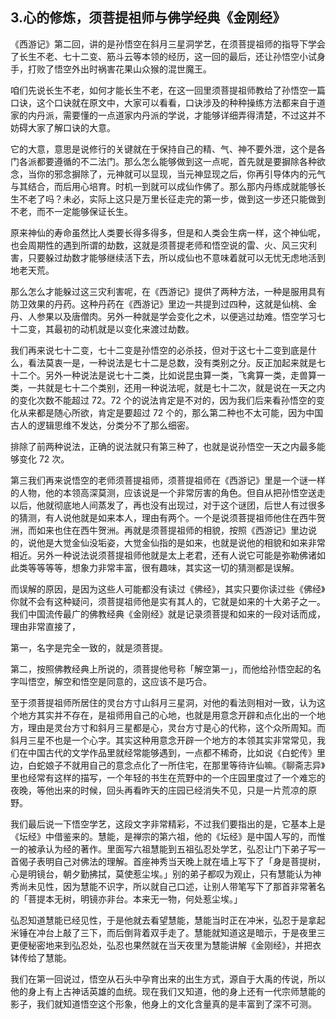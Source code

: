 ## 3.心的修炼，须菩提祖师与佛学经典《金刚经》
《西游记》第二回，讲的是孙悟空在斜月三星洞学艺，在须菩提祖师的指导下学会了长生不老、七十二变、筋斗云等本领的经历，这一回的最后，还让孙悟空小试身手，打败了悟空外出时祸害花果山众猴的混世魔王。


咱们先说长生不老，如何才能长生不老，在这一回里须菩提祖师教给了孙悟空一篇口诀，这个口诀就在原文中，大家可以看看，口诀涉及的种种操练方法都来自于道家的内丹派，需要懂的一点道家内丹派的学说，才能够详细弄得清楚，不过这并不妨碍大家了解口诀的大意。 


它的大意，意思是说修行的关键就在于保持自己的精、气、神不要外泄，这个是各门各派都要遵循的不二法门。那么怎么能够做到这一点呢，首先就是要摒除各种欲念，当你的邪念摒除了，元神就可以显现，当元神显现之后，你再引导体内的元气与其结合，而后用心培育。时机一到就可以成仙作佛了。那么那内丹练成就能够长生不老了吗？未必，实际上这只是万里长征走完的第一步，做到这一步还只能做到不老，而不一定能够保证长生。 


原来神仙的寿命虽然比人类要长得多得多，但是和人类会生病一样，这个神仙呢，也会周期性的遇到所谓的劫数，这就是须菩提老师和悟空说的雷、火、风三灾利害，只要躲过劫数才能够继续活下去，所以成仙也不意味着就可以无忧无虑地活到地老天荒。


那么怎么才能躲过这三灾利害呢，在《西游记》提供了两种方法，一种是服用具有防卫效果的丹药。这种丹药在《西游记》里边一共提到过四种，这就是仙桃、金丹、人参果以及唐僧肉。另外一种就是学会变化之术，以便逃过劫难。悟空学习七十二变，其最初的动机就是以变化来渡过劫数。


我们再来说七十二变，七十二变是孙悟空的必杀技，但对于这七十二变到底是什么，看法莫衷一是，一种说法是七十二是总数，没有类别之分。反正加起来就是七十二个。另外一种说法是说七十二类，比如说昆虫算一类，飞禽算一类，走兽算一类，一共就是七十二个类别，还用一种说法呢，就是七十二次，就是说在一天之内的变化次数不能超过 72。72 个的说法肯定是不对的，因为我们后来看孙悟空的变化从来都是随心所欲，肯定是要超过 72 个的，那么第二种也不太可能，因为中国古人的逻辑思维不发达，分类分不了那么细密。


排除了前两种说法，正确的说法就只有第三种了，也就是说孙悟空一天之内最多能够变化 72 次。


第三我们再来说悟空的老师须菩提祖师，须菩提祖师在《西游记》里是一个谜一样的人物，他的本领高深莫测，应该说是一个非常厉害的角色。但自从把孙悟空送走以后，他就彻底地人间蒸发了，再也没有出现过，对于这个谜团，后世人有过很多的猜测，有人说他就是如来本人，理由有两个。一个是说须菩提祖师他住在西牛贺洲，而如来也住在西牛贺洲。再就是须菩提祖师的相貌，按照《西游记》里边说的，说他是大觉金仙没垢姿，大觉金仙指的是如来，也就是说他的相貌和如来非常相近。另外一种说法说须菩提祖师他就是太上老君，还有人说它可能是弥勒佛诸如此类等等等等，想象力非常丰富，很有趣味，其实这一切的猜测都是误解。 


而误解的原因，是因为这些人可能都没有读过《佛经》，其实只要你读过些《佛经》你就不会有这种疑问，须菩提祖师他是实有其人的，它就是如来的十大弟子之一。我们中国流传最广的佛教经典《金刚经》就是记录须菩提和如来的一段对话而成，理由非常直接了，


第一，名字是完全一致的，就是须菩提。


第二，按照佛教经典上所说的，须菩提他号称「解空第一」，而他给孙悟空起的名字叫悟空，解空和悟空是同意的，这应该不是巧合。


至于须菩提祖师所居住的灵台方寸山斜月三星洞，对他的看法则相对一致，认为这个地方其实并不存在，是祖师用自己的心地，也就是用意念开辟和点化出的一个地方，理由是灵台方寸和斜月三星都是心，灵台方寸是心的代称，这个众所周知。而斜月三星不也是一个心字。其实这种用意念开辟一个地方的本领其实非常常见，我们在中国古代的文学作品里就经常能够遇到，一点都不稀奇，比如说《白蛇传》里边，白蛇娘子不就用自己的意念点化了一所住宅，在那里等待许仙嘛。《聊斋志异》里也经常有这样的描写，一个年轻的书生在荒野中的一个庄园里度过了一个难忘的夜晚，等他出来的时候，回头再看昨天的庄园已经消失不见，只是一片荒凉的原野。


我们最后说一下悟空学艺，这段文字非常精彩，不过我们要指出的是，它基本上是《坛经》中借鉴来的。慧能，是禅宗的第六祖，他的《坛经》是中国人写的，而惟一的被承认为经的著作。里面写六祖慧能到五祖弘忍处学艺，弘忍让门下弟子写一首偈子表明自己对佛法的理解。首座神秀当天晚上就在墙上写下了「身是菩提树，心是明镜台，朝夕勤拂拭，莫使惹尘埃。」别的弟子都叹为观止，只有慧能认为神秀尚未见性，因为慧能不识字，所以就自己口述，让别人带笔写下了那首非常著名的「菩提本无树，明镜亦非台。本来无一物，何处惹尘埃。」   


弘忍知道慧能已经见性，于是他就去看望慧能，慧能当时正在冲米，弘忍于是拿起米锤在冲台上敲了三下，而后倒背着双手走了。慧能就知道这是暗示，于是夜里三更便秘密地来到弘忍处，弘忍也果然就在当天夜里为慧能讲解《金刚经》，并把衣钵传给了慧能。 


我们在第一回说过，悟空从石头中孕育出来的出生方式，源自于大禹的传说，所以他的身上有上古神话英雄的血统。现在我们又知道，他的身上还有一代宗师慧能的影子，我们就知道悟空这个形象，他身上的文化含量真的是丰富到了深不可测。

